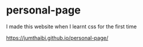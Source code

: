 # personal-page
I made this website when I learnt css for the first time

https://jumthaibi.github.io/personal-page/
